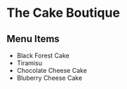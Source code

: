 # The Cake Boutique

## Menu Items
- Black Forest Cake
- Tiramisu
- Chocolate Cheese Cake
- Bluberry Cheese Cake
